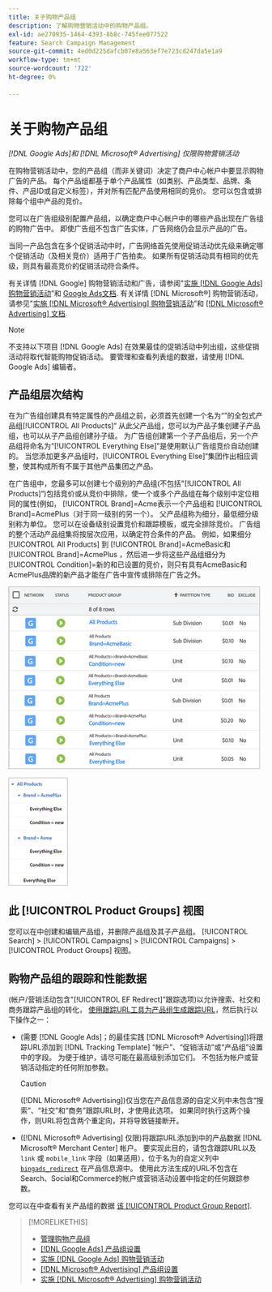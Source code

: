 ```yaml
---
title: 关于购物产品组
description: 了解购物营销活动中的购物产品组。
exl-id: ae270935-1464-4393-8b8c-745fee077522
feature: Search Campaign Management
source-git-commit: 4ed0d225dafcb07e8a563ef7e723cd247da5e1a9
workflow-type: tm+mt
source-wordcount: '722'
ht-degree: 0%

---
```


# 关于购物产品组

*[!DNL Google Ads]和 [!DNL Microsoft® Advertising] 仅限购物营销活动*

在购物营销活动中，您的产品组（而非关键词）决定了商户中心帐户中要显示购物广告的产品。 每个产品组都基于单个产品属性（如类别、产品类型、品牌、条件、产品ID或自定义标签），并对所有匹配产品使用相同的竞价。 您可以包含或排除每个组中产品的竞价。

您可以在广告组级别配置产品组，以确定商户中心帐户中的哪些产品出现在广告组的购物广告中。 即使广告组不包含广告实体，广告网络仍会显示产品的广告。

当同一产品包含在多个促销活动中时，广告网络首先使用促销活动优先级来确定哪个促销活动（及相关竞价）适用于广告拍卖。 如果所有促销活动具有相同的优先级，则具有最高竞价的促销活动符合条件。

有关详情 [!DNL Google] 购物营销活动和广告，请参阅&quot;[实施 [!DNL Google Ads] 购物营销活动](/help/search-social-commerce/campaign-management/special-campaign-types/google-shopping-campaigns.md)”和 [Google Ads文档](https://support.google.com/google-ads/answer/3455481?visit_id=638205553638977410-2592024034&amp;rd=1). 有关详情 [!DNL Microsoft®] 购物营销活动，请参见&quot;[实施 [!DNL Microsoft® Advertising] 购物营销活动](/help/search-social-commerce/campaign-management/special-campaign-types/microsoft-shopping-campaigns.md)”和 [[!DNL Microsoft® Advertising] 文档](https://help.bingads.microsoft.com/#apex/3/en/50903/1-500).

>[!NOTE]
>
>不支持以下项目 [!DNL Google Ads] 在效果最佳的促销活动中列出组，这些促销活动将取代智能购物促销活动。 要管理和查看列表组的数据，请使用 [!DNL Google Ads] 编辑者。

## 产品组层次结构

在为广告组创建具有特定属性的产品组之前，必须首先创建一个名为“”的全包式产品组[!UICONTROL All Products]“ 从此父产品组，您可以为产品子集创建子产品组，也可以从子产品组创建孙子级。 为广告组创建第一个子产品组后，另一个产品组将命名为“[!UICONTROL Everything Else]”是使用默认广告组竞价自动创建的。 当您添加更多产品组时，[!UICONTROL Everything Else]“集团作出相应调整，使其构成所有不属于其他产品集团之产品。

在广告组中，您最多可以创建七个级别的产品组(不包括&quot;[!UICONTROL All Products]“)包括竞价或从竞价中排除，使一个或多个产品组在每个级别中定位相同的属性(例如， [!UICONTROL Brand]=Acme表示一个产品组和 [!UICONTROL Brand]=AcmePlus（对于同一级别的另一个）。 父产品组称为细分，最低细分级别称为单位。 您可以在设备级别设置竞价和跟踪模板，或完全排除竞价。 广告组的整个活动产品组集将按层次应用，以确定符合条件的产品。 例如，如果细分 [!UICONTROL All Products] 到 [!UICONTROL Brand]=AcmeBasic和 [!UICONTROL Brand]=AcmePlus ，然后进一步将这些产品组细分为 [!UICONTROL Condition]=新的和已设置的竞价，则只有具有AcmeBasic和AcmePlus品牌的新产品才能在广告中宣传或排除在广告之外。

![产品组集示例](/help/search-social-commerce/assets/product-group-list.png "产品组集示例")

![示例产品组层次结构](/help/search-social-commerce/assets/product-group-tree.png "示例产品组层次结构")

## 此 [!UICONTROL Product Groups] 视图

您可以在中创建和编辑产品组，并删除产品组及其子产品组。 [!UICONTROL Search] > [!UICONTROL Campaigns] > [!UICONTROL Campaigns] > [!UICONTROL Product Groups] 视图。

## 购物产品组的跟踪和性能数据

(帐户/营销活动包含&quot;[!UICONTROL EF Redirect]”跟踪选项)以允许搜索、社交和商务跟踪产品组的转化， [使用跟踪URL工具为产品组生成跟踪URL](/help/search-social-commerce/tools/click-tracking-url-generate.md)，然后执行以下操作之一：

* (需要 [!DNL Google Ads]；的最佳实践 [!DNL Microsoft® Advertising])将跟踪URL添加到 [!DNL Tracking Template] “帐户”、“促销活动”或“产品组”设置中的字段。 为便于维护，请尽可能在最高级别添加它们。 不包括为帐户或营销活动指定的任何附加参数。

  >[!CAUTION]
  >
  >([!DNL Microsoft® Advertising])仅当您在产品信息源的自定义列中未包含“搜索”、“社交”和“商务”跟踪URL时，才使用此选项。 如果同时执行这两个操作，则URL将包含两个重定向，并将导致链接断开。

* ([!DNL Microsoft® Advertising] 仅限)将跟踪URL添加到中的产品数据 [!DNL Microsoft® Merchant Center] 帐户。 要实现此目的，请包含跟踪URL以及 `link` 或 `mobile_link` 字段（如果适用），位于名为的自定义列中 [`bingads_redirect`](https://help.ads.microsoft.com/#apex/3/en/51084/0) 在产品信息源中。 使用此方法生成的URL不包含在Search、Social和Commerce的帐户或营销活动设置中指定的任何跟踪参数。

您可以在中查看有关产品组的数据 [该 [!UICONTROL Product Group Report]](/help/search-social-commerce/reports/management/basic-advanced/product-group-report.md).

>[!MORELIKETHIS]
>
>* [管理购物产品组](product-group-manage.md)
>* [[!DNL Google Ads] 产品组设置](product-group-settings-google.md)
>* [实施 [!DNL Google Ads] 购物营销活动](/help/search-social-commerce/campaign-management/special-campaign-types/google-shopping-campaigns.md)
>* [[!DNL Microsoft® Advertising] 产品组设置](product-group-settings-microsoft.md)
>* [实施 [!DNL Microsoft® Advertising] 购物营销活动](/help/search-social-commerce/campaign-management/special-campaign-types/microsoft-shopping-campaigns.md)
